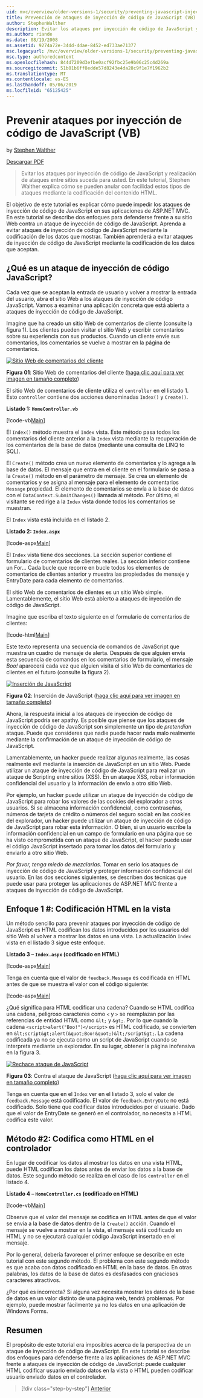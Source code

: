 ```yaml
---
uid: mvc/overview/older-versions-1/security/preventing-javascript-injection-attacks-vb
title: Prevención de ataques de inyección de código de JavaScript (VB) | Microsoft Docs
author: StephenWalther
description: Evitar los ataques por inyección de código de JavaScript y realización de ataques entre sitios suceda para usted. En este tutorial, Stephen Walther explica cómo le resultará muy fácil de...
ms.author: riande
ms.date: 08/19/2008
ms.assetid: 9274a72e-34dd-4dae-8452-ed733ae71377
msc.legacyurl: /mvc/overview/older-versions-1/security/preventing-javascript-injection-attacks-vb
msc.type: authoredcontent
ms.openlocfilehash: 844d7209d3efbe0acf92fbc25e9b06c25c4d269a
ms.sourcegitcommit: 51b01b6ff8edde57d8243e4da28c9f1e7f1962b2
ms.translationtype: MT
ms.contentlocale: es-ES
ms.lasthandoff: 05/06/2019
ms.locfileid: "65125425"
---
```

# <a name="preventing-javascript-injection-attacks-vb"></a>Prevenir ataques por inyección de código de JavaScript (VB)

by [Stephen Walther](https://github.com/StephenWalther)

[Descargar PDF](http://download.microsoft.com/download/8/4/8/84843d8d-1575-426c-bcb5-9d0c42e51416/ASPNET_MVC_Tutorial_06_VB.pdf)

> Evitar los ataques por inyección de código de JavaScript y realización de ataques entre sitios suceda para usted. En este tutorial, Stephen Walther explica cómo se pueden anular con facilidad estos tipos de ataques mediante la codificación del contenido HTML.

El objetivo de este tutorial es explicar cómo puede impedir los ataques de inyección de código de JavaScript en sus aplicaciones de ASP.NET MVC. En este tutorial se describe dos enfoques para defenderse frente a su sitio Web contra un ataque de inyección de código de JavaScript. Aprenda a evitar ataques de inyección de código de JavaScript mediante la codificación de los datos que mostrar. También aprenderá a evitar ataques de inyección de código de JavaScript mediante la codificación de los datos que aceptan.

## <a name="what-is-a-javascript-injection-attack"></a>¿Qué es un ataque de inyección de código JavaScript?

Cada vez que se aceptan la entrada de usuario y volver a mostrar la entrada del usuario, abra el sitio Web a los ataques de inyección de código JavaScript. Vamos a examinar una aplicación concreta que está abierta a ataques de inyección de código de JavaScript.

Imagine que ha creado un sitio Web de comentarios de cliente (consulte la figura 1). Los clientes pueden visitar el sitio Web y escribir comentarios sobre su experiencia con sus productos. Cuando un cliente envíe sus comentarios, los comentarios se vuelve a mostrar en la página de comentarios.

[![Sitio Web de comentarios del cliente](preventing-javascript-injection-attacks-vb/_static/image2.png)](preventing-javascript-injection-attacks-vb/_static/image1.png)

**Figura 01**: Sitio Web de comentarios del cliente ([haga clic aquí para ver imagen en tamaño completo](preventing-javascript-injection-attacks-vb/_static/image3.png))

El sitio Web de comentarios de cliente utiliza el `controller` en el listado 1. Esto `controller` contiene dos acciones denominadas `Index()` y `Create()`.

**Listado 1: `HomeController.vb`**

[!code-vb[Main](preventing-javascript-injection-attacks-vb/samples/sample1.vb)]

El `Index()` método muestra el `Index` vista. Este método pasa todos los comentarios del cliente anterior a la `Index` vista mediante la recuperación de los comentarios de la base de datos (mediante una consulta de LINQ to SQL).

El `Create()` método crea un nuevo elemento de comentarios y lo agrega a la base de datos. El mensaje que entra en el cliente en el formulario se pasa a la `Create()` método en el parámetro de mensaje. Se crea un elemento de comentarios y se asigna al mensaje para el elemento de comentarios `Message` propiedad. El elemento de comentarios se envía a la base de datos con el `DataContext.SubmitChanges()` llamada al método. Por último, el visitante se redirige a la `Index` vista donde todos los comentarios se muestran.

El `Index` vista está incluida en el listado 2.

**Listado 2: `Index.aspx`**

[!code-aspx[Main](preventing-javascript-injection-attacks-vb/samples/sample2.aspx)]

El `Index` vista tiene dos secciones. La sección superior contiene el formulario de comentarios de clientes reales. La sección inferior contiene un For... Cada bucle que recorre en bucle todos los elementos de comentarios de clientes anterior y muestra las propiedades de mensaje y EntryDate para cada elemento de comentarios.

El sitio Web de comentarios de clientes es un sitio Web simple. Lamentablemente, el sitio Web está abierto a ataques de inyección de código de JavaScript.

Imagine que escriba el texto siguiente en el formulario de comentarios de clientes:

[!code-html[Main](preventing-javascript-injection-attacks-vb/samples/sample3.html)]

Este texto representa una secuencia de comandos de JavaScript que muestra un cuadro de mensaje de alerta. Después de que alguien envía esta secuencia de comandos en los comentarios de formulario, el mensaje <em>Boo!</em> aparecerá cada vez que alguien visita el sitio Web de comentarios de clientes en el futuro (consulte la figura 2).

[![Inserción de JavaScript](preventing-javascript-injection-attacks-vb/_static/image5.png)](preventing-javascript-injection-attacks-vb/_static/image4.png)

**Figura 02**: Inserción de JavaScript ([haga clic aquí para ver imagen en tamaño completo](preventing-javascript-injection-attacks-vb/_static/image6.png))

Ahora, la respuesta inicial a los ataques de inyección de código de JavaScript podría ser apathy. Es posible que piense que los ataques de inyección de código de JavaScript son simplemente un tipo de *pretendían* ataque. Puede que consideres que nadie puede hacer nada malo realmente mediante la confirmación de un ataque de inyección de código de JavaScript.

Lamentablemente, un hacker puede realizar algunas realmente, las cosas realmente evil mediante la inserción de JavaScript en un sitio Web. Puede utilizar un ataque de inyección de código de JavaScript para realizar un ataque de Scripting entre sitios (XSS). En un ataque XSS, robar información confidencial del usuario y la información de envío a otro sitio Web.

Por ejemplo, un hacker puede utilizar un ataque de inyección de código de JavaScript para robar los valores de las cookies del explorador a otros usuarios. Si se almacena información confidencial, como contraseñas, números de tarjeta de crédito o números del seguro social: en las cookies del explorador, un hacker puede utilizar un ataque de inyección de código de JavaScript para robar esta información. O bien, si un usuario escribe la información confidencial en un campo de formulario en una página que se ha visto comprometida con un ataque de JavaScript, el hacker puede usar el código JavaScript insertado para tomar los datos del formulario y enviarlo a otro sitio Web.

*Por favor, tenga miedo de mezclarlas*. Tomar en serio los ataques de inyección de código de JavaScript y proteger información confidencial del usuario. En las dos secciones siguientes, se describen dos técnicas que puede usar para proteger las aplicaciones de ASP.NET MVC frente a ataques de inyección de código de JavaScript.

## <a name="approach-1-html-encode-in-the-view"></a>Enfoque 1 #: Codificación HTML en la vista

Un método sencillo para prevenir ataques por inyección de código de JavaScript es HTML codifican los datos introducidos por los usuarios del sitio Web al volver a mostrar los datos en una vista. La actualización `Index` vista en el listado 3 sigue este enfoque.

**Listado 3 – `Index.aspx` (codificado en HTML)**

[!code-aspx[Main](preventing-javascript-injection-attacks-vb/samples/sample4.aspx)]

Tenga en cuenta que el valor de `feedback.Message` es codificada en HTML antes de que se muestra el valor con el código siguiente:

[!code-aspx[Main](preventing-javascript-injection-attacks-vb/samples/sample5.aspx)]

¿Qué significa para HTML codificar una cadena? Cuando se HTML codifica una cadena, peligroso caracteres como `<` y `>` se reemplazan por las referencias de entidad HTML como `&lt;` y `&gt;`. Por lo que cuando la cadena `<script>alert("Boo!")</script>` es HTML codificado, se convierten en `&lt;script&gt;alert(&quot;Boo!&quot;)&lt;/script&gt;`. La cadena codificada ya no se ejecuta como un script de JavaScript cuando se interpreta mediante un explorador. En su lugar, obtener la página inofensiva en la figura 3.

[![Rechace ataque de JavaScript](preventing-javascript-injection-attacks-vb/_static/image8.png)](preventing-javascript-injection-attacks-vb/_static/image7.png)

**Figura 03**: Contra el ataque de JavaScript ([haga clic aquí para ver imagen en tamaño completo](preventing-javascript-injection-attacks-vb/_static/image9.png))

Tenga en cuenta que en el `Index` ver en el listado 3, solo el valor de `feedback.Message` está codificado. El valor de `feedback.EntryDate` no está codificado. Solo tiene que codificar datos introducidos por el usuario. Dado que el valor de EntryDate se generó en el controlador, no necesita a HTML codifica este valor.

## <a name="approach-2-html-encode-in-the-controller"></a>Método #2: Codifica como HTML en el controlador

En lugar de codificar los datos al mostrar los datos en una vista HTML, puede HTML codifican los datos antes de enviar los datos a la base de datos. Este segundo método se realiza en el caso de los `controller` en el listado 4.

**Listado 4 – `HomeController.cs` (codificado en HTML)**

[!code-vb[Main](preventing-javascript-injection-attacks-vb/samples/sample6.vb)]

Observe que el valor del mensaje se codifica en HTML antes de que el valor se envía a la base de datos dentro de la `Create()` acción. Cuando el mensaje se vuelve a mostrar en la vista, el mensaje está codificado en HTML y no se ejecutará cualquier código JavaScript insertado en el mensaje.

Por lo general, debería favorecer el primer enfoque se describe en este tutorial con este segundo método. El problema con este segundo método es que acaba con datos codificado en HTML en la base de datos. En otras palabras, los datos de la base de datos es desfasados con graciosos caracteres atractivos.

¿Por qué es incorrecta? Si alguna vez necesita mostrar los datos de la base de datos en un valor distinto de una página web, tendrá problemas. Por ejemplo, puede mostrar fácilmente ya no los datos en una aplicación de Windows Forms.

## <a name="summary"></a>Resumen

El propósito de este tutorial era imposibles acerca de la perspectiva de un ataque de inyección de código de JavaScript. En este tutorial se describe dos enfoques para defenderse frente a las aplicaciones de ASP.NET MVC frente a ataques de inyección de código de JavaScript: puede cualquier HTML codificar usuario enviado datos en la vista o HTML pueden codificar usuario enviado datos en el controlador.

> [!div class="step-by-step"]
> [Anterior](authenticating-users-with-windows-authentication-vb.md)
